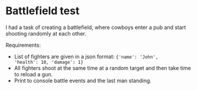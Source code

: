 # Battlefield test

I had a task of creating a battlefield, where cowboys enter a pub and start shooting randomly at each other.

Requirements:
* List of fighters are given in a json format:
<code>{'name': 'John', 'health': 10, 'damage': 1}</code>
* All fighters shoot at the same time at a random target and then take time to reload a gun.
* Print to console battle events and the last man standing.

